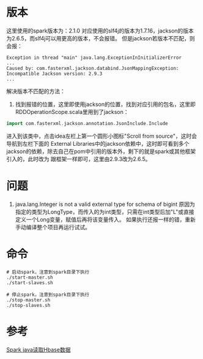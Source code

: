 # 版本
这里使用的spark版本为：2.1.0 对应使用的slf4j的版本为1.7.16，jackson的版本为2.6.5，而slf4j可以用更高的版本，不会报错。
但是jackson若版本不匹配，则会报：
```text
Exception in thread "main" java.lang.ExceptionInInitializerError
...
Caused by: com.fasterxml.jackson.databind.JsonMappingException: Incompatible Jackson version: 2.9.3
...
```
解决版本不匹配的方法：
1. 找到报错的位置，这里即使用jackson的位置，找到对应引用的包名，这里即RDDOperationScope.scala里用到了jackson：
```scala
import com.fasterxml.jackson.annotation.JsonInclude.Include
```
进入到该类中，点击idea左栏上第一个圆形小图标"Scroll from source"，这时会导航到左栏下面的
External Libraries中的jackson依赖中，这时即可看到多个jackson的依赖，除去自己在pom中引用的版本外，剩下的就是spark或其他框架引入的，此时改为
跟框架一样即可，这里由2.9.3改为2.6.5。


# 问题
1. java.lang.Integer is not a valid external type for schema of bigint
    原因为指定的类型为LongType，而传入的为int类型，只需在int类型后加"L"或直接定义一个Long变量，赋值后再将该变量传入。
    如果执行还报一样的错，重新手动编译整个项目再运行试试。

# 命令
```shell
# 启动spark，注意到spark目录下执行 
./start-master.sh 
./start-slaves.sh

# 停止spark，注意到spark目录下执行
./stop-master.sh    
./stop-slaves.sh
```


# 参考
[Spark java读取Hbase数据](http://blog.csdn.net/incy_1218/article/details/71453608)  
